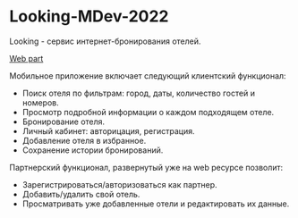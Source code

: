 # Looking-MDev-2022
Looking - сервис интернет-бронирования отелей. 

[Web part](https://github.com/lisseenok/Looking-Web.git)

Мобильное приложение включает следующий клиентский функционал:
- Поиск отеля по фильтрам: город, даты, количество гостей и номеров.
- Просмотр подробной информации о каждом подходящем отеле.
- Бронирование отеля.
- Личный кабинет: авторицация, регистрация.
- Добавление отеля в избранное.
- Сохранение истории бронирований.

Партнерский функционал, развернутый уже на web ресурсе позволит: 
- Зарегистрироваться/авторизоваться как партнер.
- Добавить/удалить свой отель.
- Просматривать уже добавленные отели и редактировать их данные.

